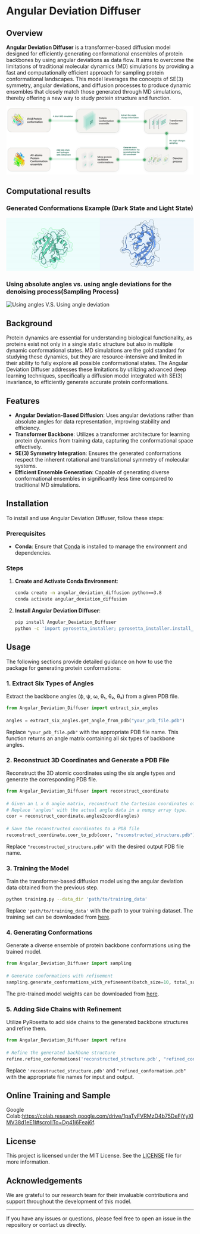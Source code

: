 # Angular Deviation Diffuser



## Overview

**Angular Deviation Diffuser** is a transformer-based diffusion model designed for efficiently generating conformational ensembles of protein backbones by using angular deviations as data flow. It aims to overcome the limitations of traditional molecular dynamics (MD) simulations by providing a fast and computationally efficient approach for sampling protein conformational landscapes. This model leverages the concepts of SE(3) symmetry, angular deviations, and diffusion processes to produce dynamic ensembles that closely match those generated through MD simulations, thereby offering a new way to study protein structure and function.



![Angular Deviation Diffuser Workflow](https://github.com/AlanYangYi/angular_deviation_diffuser/blob/2db3939e7b49b2c8b821c8dd9ac6b1210c9f8f50/Pictures/overview.png)

## Computational results

###  Generated Conformations Example (Dark State and Light State)
![Generated Conformations Example](https://github.com/AlanYangYi/angular_deviation_diffuser/blob/2db3939e7b49b2c8b821c8dd9ac6b1210c9f8f50/Pictures/Dark_and_light_generated_by_our_model.gif)

### Using absolute angles vs. using angle deviations for the denoising process(Sampling Process)
![Using angles V.S. Using angle deviation](https://github.com/AlanYangYi/angular_deviation_diffuser/blob/2db3939e7b49b2c8b821c8dd9ac6b1210c9f8f50/Pictures/angleVSanglechange.gif)


## Background

Protein dynamics are essential for understanding biological functionality, as proteins exist not only in a single static structure but also in multiple dynamic conformational states. MD simulations are the gold standard for studying these dynamics, but they are resource-intensive and limited in their ability to fully explore all possible conformational states. The Angular Deviation Diffuser addresses these limitations by utilizing advanced deep learning techniques, specifically a diffusion model integrated with SE(3) invariance, to efficiently generate accurate protein conformations.

## Features

- **Angular Deviation-Based Diffusion**: Uses angular deviations rather than absolute angles for data representation, improving stability and efficiency.
- **Transformer Backbone**: Utilizes a transformer architecture for learning protein dynamics from training data, capturing the conformational space effectively.
- **SE(3) Symmetry Integration**: Ensures the generated conformations respect the inherent rotational and translational symmetry of molecular systems.
- **Efficient Ensemble Generation**: Capable of generating diverse conformational ensembles in significantly less time compared to traditional MD simulations.

## Installation

To install and use Angular Deviation Diffuser, follow these steps:

### Prerequisites

- **Conda**: Ensure that [Conda](https://docs.conda.io/en/latest/miniconda.html) is installed to manage the environment and dependencies.

### Steps

1. **Create and Activate Conda Environment**:
   
   ```bash
   conda create -n angular_deviation_diffusion python==3.8
   conda activate angular_deviation_diffusion
   ```

2. **Install Angular Deviation Diffuser**:
   
   ```bash
   pip install Angular_Deviation_Diffuser
   python -c 'import pyrosetta_installer; pyrosetta_installer.install_pyrosetta()'
   ```

## Usage

The following sections provide detailed guidance on how to use the package for generating protein conformations:

### 1. Extract Six Types of Angles

Extract the backbone angles (ϕ, ψ, ω, θ₁, θ₂, θ₃) from a given PDB file.

```python
from Angular_Deviation_Diffuser import extract_six_angles

angles = extract_six_angles.get_angle_from_pdb("your_pdb_file.pdb")
```
Replace `"your_pdb_file.pdb"` with the appropriate PDB file name. This function returns an angle matrix containing all six types of backbone angles.

### 2. Reconstruct 3D Coordinates and Generate a PDB File

Reconstruct the 3D atomic coordinates using the six angle types and generate the corresponding PDB file.

```python
from Angular_Deviation_Diffuser import reconstruct_coordinate

# Given an L x 6 angle matrix, reconstruct the Cartesian coordinates of the atoms.
# Replace 'angles' with the actual angle data in a numpy array type.
coor = reconstruct_coordinate.angles2coord(angles)

# Save the reconstructed coordinates to a PDB file
reconstruct_coordinate.coor_to_pdb(coor, "reconstructed_structure.pdb")
```
Replace `"reconstructed_structure.pdb"` with the desired output PDB file name.

### 3. Training the Model

Train the transformer-based diffusion model using the angular deviation data obtained from the previous step.

```bash
python training.py --data_dir 'path/to/training_data'
```
Replace `'path/to/training_data'` with the path to your training dataset. The training set can be downloaded from [here](https://github.com/AlanYangYi/angular_deviation_diffuser/blob/2eaf4d98dacb188eeeb56005ff526e1130f02dc3/Training_Set.zip).

### 4. Generating Conformations

Generate a diverse ensemble of protein backbone conformations using the trained model.

```python
from Angular_Deviation_Diffuser import sampling

# Generate conformations with refinement
sampling.generate_conformations_with_refinement(batch_size=10, total_samples=10)
```
The pre-trained model weights can be downloaded from [here](https://drive.usercontent.google.com/download?id=1ld2lZgJFoZJZrwbKdzHcDAZU7t9jmBkH&export=download&authuser=0&confirm=t&uuid=17381f09-3b32-4d7f-976d-1d49de944a7f&at=AENtkXZcdxy-fTKXegNBrIdxcF-T:1731452378968).

### 5. Adding Side Chains with Refinement

Utilize PyRosetta to add side chains to the generated backbone structures and refine them.

```python
from Angular_Deviation_Diffuser import refine

# Refine the generated backbone structure
refine.refine_conformations('reconstructed_structure.pdb', "refined_conformation.pdb")
```
Replace `'reconstructed_structure.pdb'` and `"refined_conformation.pdb"` with the appropriate file names for input and output.


## Online Training and Sample 
Google Colab:https://colab.research.google.com/drive/1paTyFVRMzD4b75DeFjYyXlMV38d1eE1I#scrollTo=Dg41j6Feaj6f. 

## License

This project is licensed under the MIT License. See the [LICENSE](LICENSE) file for more information.

## Acknowledgements

We are grateful to our research team for their invaluable contributions and support throughout the development of this model.


---

If you have any issues or questions, please feel free to open an issue in the repository or contact us directly.


